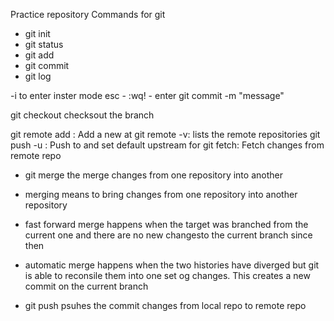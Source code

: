 Practice repository
Commands for git

- git init
- git status
- git add
- git commit
- git log

-i to enter inster mode
esc - :wq! - enter 
git commit -m "message"

git checkout   checksout the branch

git remote add <remote> <url>: Add a new <remote> at <url>
git remote -v:   lists the remote repositories
git push -u <remote> <branch>:   Push <branch> to <remote> and set default upstream for <branch>
git fetch:  Fetch changes from remote repo 

- git merge   the merge changes from one repository into another

- merging means to bring changes from one repository into another repository

- fast forward merge happens when the target was branched from the current one and there are no new changesto the current branch since then

- automatic merge happens when the two histories have diverged but git is able to reconsile them into one set og changes. This creates a new commit on the current branch

- git push   psuhes the commit changes from local repo to remote repo
